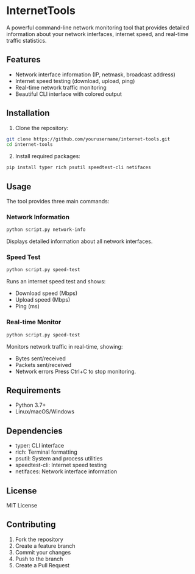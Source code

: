 # InternetTools

A powerful command-line network monitoring tool that provides detailed information about your network interfaces, internet speed, and real-time traffic statistics.

## Features

- Network interface information (IP, netmask, broadcast address)
- Internet speed testing (download, upload, ping)
- Real-time network traffic monitoring
- Beautiful CLI interface with colored output

## Installation

1. Clone the repository:
```bash
git clone https://github.com/yourusername/internet-tools.git
cd internet-tools
```

2. Install required packages:
```bash
pip install typer rich psutil speedtest-cli netifaces
```

## Usage

The tool provides three main commands:

### Network Information
```bash
python script.py network-info
```
Displays detailed information about all network interfaces.

### Speed Test
```bash
python script.py speed-test
```
Runs an internet speed test and shows:
- Download speed (Mbps)
- Upload speed (Mbps)
- Ping (ms)

### Real-time Monitor
```bash
python script.py speed-test
```
Monitors network traffic in real-time, showing:
- Bytes sent/received
- Packets sent/received
- Network errors
Press Ctrl+C to stop monitoring.

## Requirements

- Python 3.7+
- Linux/macOS/Windows

## Dependencies

- typer: CLI interface
- rich: Terminal formatting
- psutil: System and process utilities
- speedtest-cli: Internet speed testing
- netifaces: Network interface information

## License

MIT License

## Contributing

1. Fork the repository
2. Create a feature branch
3. Commit your changes
4. Push to the branch
5. Create a Pull Request
